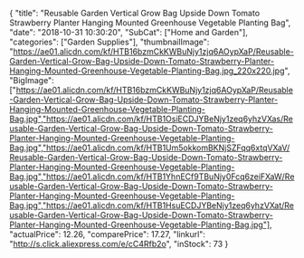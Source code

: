 {
	"title": "Reusable Garden Vertical Grow Bag Upside Down Tomato Strawberry Planter Hanging Mounted Greenhouse Vegetable Planting Bag",
	"date": "2018-10-31 10:30:20",
	"SubCat": ["Home and Garden"],
	"categories": ["Garden Supplies"],
	"thumbnailImage": "https://ae01.alicdn.com/kf/HTB16bzmCkKWBuNjy1zjq6AOypXaP/Reusable-Garden-Vertical-Grow-Bag-Upside-Down-Tomato-Strawberry-Planter-Hanging-Mounted-Greenhouse-Vegetable-Planting-Bag.jpg_220x220.jpg",
	"BigImage": ["https://ae01.alicdn.com/kf/HTB16bzmCkKWBuNjy1zjq6AOypXaP/Reusable-Garden-Vertical-Grow-Bag-Upside-Down-Tomato-Strawberry-Planter-Hanging-Mounted-Greenhouse-Vegetable-Planting-Bag.jpg","https://ae01.alicdn.com/kf/HTB1OsiECDJYBeNjy1zeq6yhzVXas/Reusable-Garden-Vertical-Grow-Bag-Upside-Down-Tomato-Strawberry-Planter-Hanging-Mounted-Greenhouse-Vegetable-Planting-Bag.jpg","https://ae01.alicdn.com/kf/HTB1Um5okkomBKNjSZFqq6xtqVXaV/Reusable-Garden-Vertical-Grow-Bag-Upside-Down-Tomato-Strawberry-Planter-Hanging-Mounted-Greenhouse-Vegetable-Planting-Bag.jpg","https://ae01.alicdn.com/kf/HTB1YhnECf9TBuNjy0Fcq6zeiFXaW/Reusable-Garden-Vertical-Grow-Bag-Upside-Down-Tomato-Strawberry-Planter-Hanging-Mounted-Greenhouse-Vegetable-Planting-Bag.jpg","https://ae01.alicdn.com/kf/HTB1HsuECDJYBeNjy1zeq6yhzVXat/Reusable-Garden-Vertical-Grow-Bag-Upside-Down-Tomato-Strawberry-Planter-Hanging-Mounted-Greenhouse-Vegetable-Planting-Bag.jpg"],
	"actualPrice": 12.26,
	"comparePrice": 17.27,
	"linkurl": "http://s.click.aliexpress.com/e/cC4Rfb2o",
	"inStock": 73
}
